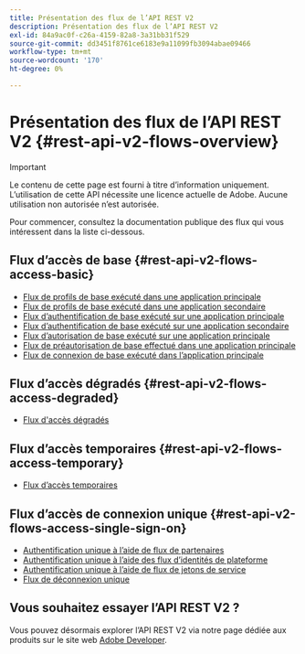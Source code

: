 ```yaml
---
title: Présentation des flux de l’API REST V2
description: Présentation des flux de l’API REST V2
exl-id: 84a9ac0f-c26a-4159-82a8-3a31bb31f529
source-git-commit: dd3451f8761ce6183e9a11099fb3094abae09466
workflow-type: tm+mt
source-wordcount: '170'
ht-degree: 0%

---
```


# Présentation des flux de l’API REST V2 {#rest-api-v2-flows-overview}

>[!IMPORTANT]
>
> Le contenu de cette page est fourni à titre d’information uniquement. L’utilisation de cette API nécessite une licence actuelle de Adobe. Aucune utilisation non autorisée n’est autorisée.

Pour commencer, consultez la documentation publique des flux qui vous intéressent dans la liste ci-dessous.

## Flux d’accès de base {#rest-api-v2-flows-access-basic}

* [Flux de profils de base exécuté dans une application principale](./basic-access-flows/rest-api-v2-basic-profiles-primary-application-flow.md)
* [Flux de profils de base exécuté dans une application secondaire](./basic-access-flows/rest-api-v2-basic-profiles-secondary-application-flow.md)
* [Flux d’authentification de base exécuté sur une application principale](./basic-access-flows/rest-api-v2-basic-authentication-primary-application-flow.md)
* [Flux d’authentification de base exécuté sur une application secondaire](./basic-access-flows/rest-api-v2-basic-authentication-secondary-application-flow.md)
* [Flux d’autorisation de base exécuté sur une application principale](./basic-access-flows/rest-api-v2-basic-authorization-primary-application-flow.md)
* [Flux de préautorisation de base effectué dans une application principale](./basic-access-flows/rest-api-v2-basic-preauthorization-primary-application-flow.md)
* [Flux de connexion de base exécuté dans l’application principale](./basic-access-flows/rest-api-v2-basic-logout-primary-application-flow.md)

## Flux d’accès dégradés {#rest-api-v2-flows-access-degraded}

* [Flux d&#39;accès dégradés](./degraded-access-flows/rest-api-v2-access-degraded-flows.md)

## Flux d’accès temporaires {#rest-api-v2-flows-access-temporary}

* [Flux d’accès temporaires](./temporary-access-flows/rest-api-v2-access-temporary-flows.md)

## Flux d’accès de connexion unique {#rest-api-v2-flows-access-single-sign-on}

* [Authentification unique à l’aide de flux de partenaires](./single-sign-on-access-flows/rest-api-v2-single-sign-on-partner-flows.md)
* [Authentification unique à l’aide des flux d’identités de plateforme](./single-sign-on-access-flows/rest-api-v2-single-sign-on-platform-identity-flows.md)
* [Authentification unique à l’aide de flux de jetons de service](./single-sign-on-access-flows/rest-api-v2-single-sign-on-service-token-flows.md)
* [Flux de déconnexion unique](./single-sign-on-access-flows/rest-api-v2-single-sign-on-logout-flow.md)

## Vous souhaitez essayer l’API REST V2 ?

Vous pouvez désormais explorer l’API REST V2 via notre page dédiée aux produits sur le site web [Adobe Developer](https://developer.adobe.com/adobe-pass/).

